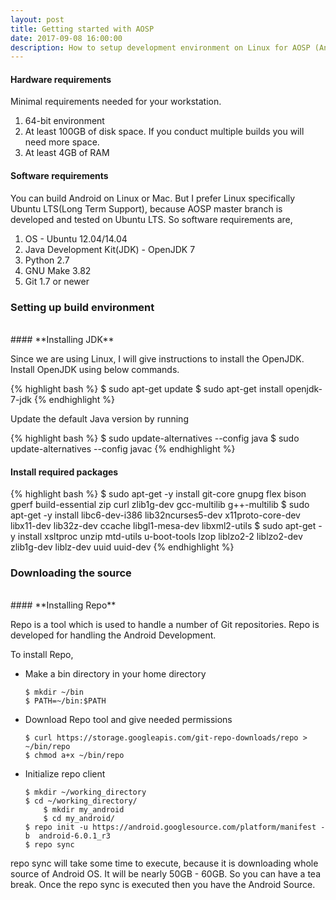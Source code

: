 ```yaml
---
layout: post
title: Getting started with AOSP
date: 2017-09-08 16:00:00
description: How to setup development environment on Linux for AOSP (Android Open Source Project)
---
```


#### **Hardware requirements**

Minimal requirements needed for your workstation.

1. 64-bit environment
2. At least 100GB of disk space. If you conduct multiple builds you will need more space.
3. At least 4GB of RAM

#### **Software requirements**

You can build Android on Linux or Mac. But I prefer Linux specifically Ubuntu LTS(Long Term Support), because AOSP master branch is developed and tested on Ubuntu LTS. So software requirements are,

1. OS - Ubuntu 12.04/14.04
2. Java Development Kit(JDK) - OpenJDK 7
3. Python 2.7
4. GNU Make 3.82
5. Git 1.7 or newer

### Setting up build environment
<br/>
#### **Installing JDK**

Since we are using Linux, I will give instructions to install the OpenJDK. Install OpenJDK using below commands.

{% highlight bash %}
$ sudo apt-get update
$ sudo apt-get install openjdk-7-jdk
{% endhighlight %}

Update the default Java version by running

{% highlight bash %}
$ sudo update-alternatives --config java
$ sudo update-alternatives --config javac
{% endhighlight %}

#### **Install required packages**

{% highlight bash %}
$ sudo apt-get -y install git-core gnupg flex bison gperf build-essential zip curl zlib1g-dev gcc-multilib g++-multilib 
$ sudo apt-get -y install libc6-dev-i386 lib32ncurses5-dev x11proto-core-dev libx11-dev lib32z-dev ccache libgl1-mesa-dev libxml2-utils 
$ sudo apt-get -y install xsltproc unzip mtd-utils u-boot-tools lzop liblzo2-2 liblzo2-dev zlib1g-dev liblz-dev uuid uuid-dev
{% endhighlight %}

### Downloading the source
<br/>
#### **Installing Repo**

Repo is a tool which is used to handle a number of Git repositories. Repo is developed for handling the Android Development. 

To install Repo,

* Make a bin directory in your home directory

	```
	$ mkdir ~/bin
	$ PATH=~/bin:$PATH
	```

* Download Repo tool and give needed permissions

	```
	$ curl https://storage.googleapis.com/git-repo-downloads/repo > ~/bin/repo
	$ chmod a+x ~/bin/repo
	```

* Initialize repo client

	```
	$ mkdir ~/working_directory
	$ cd ~/working_directory/
		$ mkdir my_android
		$ cd my_android/ 
	$ repo init -u https://android.googlesource.com/platform/manifest -b  android-6.0.1_r3
	$ repo sync
	```

repo sync will take some time to execute, because it is downloading whole source of Android OS. It will be nearly 50GB - 60GB. So you can have a tea break. Once the repo sync is executed then you have the Android Source. 
